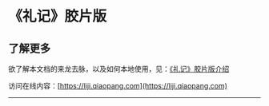 # 《礼记》胶片版

## 了解更多

欲了解本文档的来龙去脉，以及如何本地使用，见：[《礼记》胶片版介绍](https://github.com/tyrchen/liji)

访问在线内容：[https://liji.qiaopang.com](https://liji.qiaopang.com)

---
